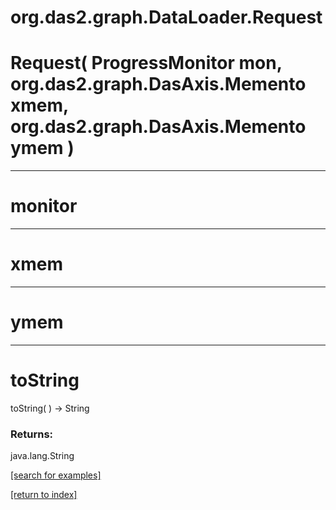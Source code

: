 # org.das2.graph.DataLoader.Request



# Request( ProgressMonitor mon, org.das2.graph.DasAxis.Memento xmem, org.das2.graph.DasAxis.Memento ymem )


***
<a name="monitor"></a>
# monitor



***
<a name="xmem"></a>
# xmem



***
<a name="ymem"></a>
# ymem



***
<a name="toString"></a>
# toString
toString(  ) &rarr; String



### Returns:
java.lang.String


<a href="https://github.com/autoplot/dev/search?q=toString&unscoped_q=toString">[search for examples]</a>

<a href="https://github.com/autoplot/documentation/blob/master/javadoc/index-all.md">[return to index]</a>

